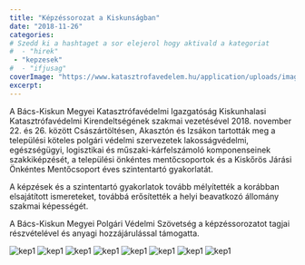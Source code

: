 ```yaml
---
title: "Képzéssorozat a Kiskunságban"
date: "2018-11-26"
categories:
# Szedd ki a hashtaget a sor elejerol hogy aktivald a kategoriat
#  - "hirek"
 - "kepzesek"
#  - "ifjusag"
coverImage: "https://www.katasztrofavedelem.hu/application/uploads/images/header/767934.jpg"
excerpt: 
---
```

A Bács-Kiskun Megyei Katasztrófavédelmi Igazgatóság Kiskunhalasi Katasztrófavédelmi Kirendeltségének szakmai vezetésével 2018. november 22. és 26. között Császártöltésen, Akasztón és Izsákon tartották meg a települési köteles polgári védelmi szervezetek lakosságvédelmi, egészségügyi, logisztikai és műszaki-kárfelszámoló komponenseinek szakkiképzését, a települési önkéntes mentőcsoportok és a Kiskőrös Járási Önkéntes Mentőcsoport éves szintentartó gyakorlatát.

A képzések és a szintentartó gyakorlatok tovább mélyítették a korábban elsajátított ismereteket, továbbá erősítették a helyi beavatkozó állomány szakmai képességét.

A Bács-Kiskun Megyei Polgári Védelmi Szövetség a képzéssorozatot tagjai részvételével és anyagi hozzájárulással támogatta.

![kep1](/images/405372.jpg)
![kep1](/images/405373.jpg)
![kep1](/images/405374.jpg)
![kep1](/images/405375.jpg)
![kep1](/images/405376.jpg)
![kep1](/images/405377.jpg)
![kep1](/images/405378.jpg)
![kep1](/images/405379.jpg)